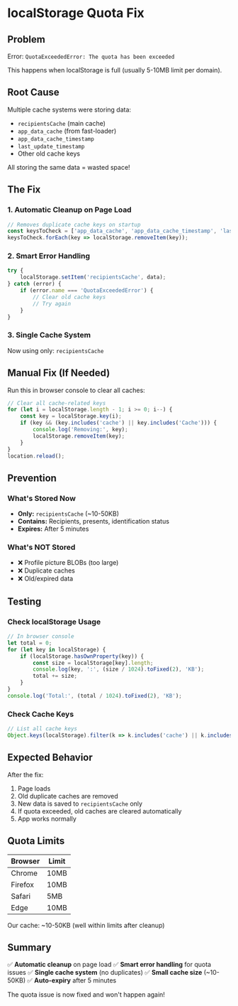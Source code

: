 # localStorage Quota Fix

## Problem

Error: `QuotaExceededError: The quota has been exceeded`

This happens when localStorage is full (usually 5-10MB limit per domain).

## Root Cause

Multiple cache systems were storing data:
- `recipientsCache` (main cache)
- `app_data_cache` (from fast-loader)
- `app_data_cache_timestamp`
- `last_update_timestamp`
- Other old cache keys

All storing the same data = wasted space!

## The Fix

### 1. Automatic Cleanup on Page Load
```javascript
// Removes duplicate cache keys on startup
const keysToCheck = ['app_data_cache', 'app_data_cache_timestamp', 'last_update_timestamp'];
keysToCheck.forEach(key => localStorage.removeItem(key));
```

### 2. Smart Error Handling
```javascript
try {
    localStorage.setItem('recipientsCache', data);
} catch (error) {
    if (error.name === 'QuotaExceededError') {
        // Clear old cache keys
        // Try again
    }
}
```

### 3. Single Cache System
Now using only: `recipientsCache`

## Manual Fix (If Needed)

Run this in browser console to clear all caches:

```javascript
// Clear all cache-related keys
for (let i = localStorage.length - 1; i >= 0; i--) {
    const key = localStorage.key(i);
    if (key && (key.includes('cache') || key.includes('Cache'))) {
        console.log('Removing:', key);
        localStorage.removeItem(key);
    }
}
location.reload();
```

## Prevention

### What's Stored Now
- **Only:** `recipientsCache` (~10-50KB)
- **Contains:** Recipients, presents, identification status
- **Expires:** After 5 minutes

### What's NOT Stored
- ❌ Profile picture BLOBs (too large)
- ❌ Duplicate caches
- ❌ Old/expired data

## Testing

### Check localStorage Usage
```javascript
// In browser console
let total = 0;
for (let key in localStorage) {
    if (localStorage.hasOwnProperty(key)) {
        const size = localStorage[key].length;
        console.log(key, ':', (size / 1024).toFixed(2), 'KB');
        total += size;
    }
}
console.log('Total:', (total / 1024).toFixed(2), 'KB');
```

### Check Cache Keys
```javascript
// List all cache keys
Object.keys(localStorage).filter(k => k.includes('cache') || k.includes('Cache'));
```

## Expected Behavior

After the fix:
1. Page loads
2. Old duplicate caches are removed
3. New data is saved to `recipientsCache` only
4. If quota exceeded, old caches are cleared automatically
5. App works normally

## Quota Limits

| Browser | Limit |
|---------|-------|
| Chrome | 10MB |
| Firefox | 10MB |
| Safari | 5MB |
| Edge | 10MB |

Our cache: ~10-50KB (well within limits after cleanup)

## Summary

✅ **Automatic cleanup** on page load
✅ **Smart error handling** for quota issues
✅ **Single cache system** (no duplicates)
✅ **Small cache size** (~10-50KB)
✅ **Auto-expiry** after 5 minutes

The quota issue is now fixed and won't happen again!

